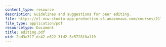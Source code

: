 ```yaml
---
content_type: resource
description: Guidelines and suggestions for peer editing.
file: https://ol-ocw-studio-app-production.s3.amazonaws.com/courses/21l-009-shakespeare-spring-2004/2bd3a317dc42e6223fd25c5728f8a110_editing.pdf
file_type: application/pdf
resourcetype: Document
title: editing.pdf
uid: 2bd3a317-dc42-e622-3fd2-5c5728f8a110
---
```

